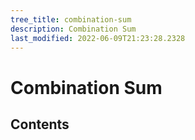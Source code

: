 ```yaml
---
tree_title: combination-sum
description: Combination Sum
last_modified: 2022-06-09T21:23:28.2328
---
```


# Combination Sum

## Contents
